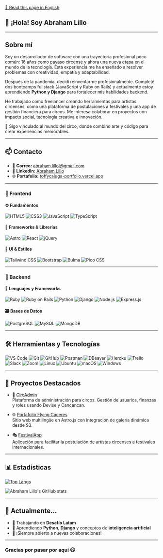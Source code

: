 [📄 Read this page in English](https://github.com/toffycaluga/toffycaluga/blob/main/README-en.md)

## 👋 ¡Hola! Soy Abraham Lillo

<!-- ![Banner](https://github.com/toffycaluga/toffycaluga/blob/main/banner-github.jpg) -->

<hr/>

## Sobre mí

Soy un desarrollador de software con una trayectoria profesional poco común: 16 años como payaso circense y ahora una nueva etapa en el mundo de la tecnología. Esta experiencia me ha enseñado a resolver problemas con creatividad, empatía y adaptabilidad.

Después de la pandemia, decidí reinventarme profesionalmente. Completé dos bootcamps fullstack (JavaScript y Ruby on Rails) y actualmente estoy aprendiendo **Python y Django** para fortalecer mis habilidades backend.

He trabajado como freelancer creando herramientas para artistas circenses, como una plataforma de postulaciones a festivales y una app de gestión financiera para circos. Me interesa colaborar en proyectos con impacto social, tecnología creativa e innovación.

🎪 Sigo vinculado al mundo del circo, donde combino arte y código para crear experiencias memorables.

---

## 📫 Contacto

- 📧 **Correo:** abraham.lillol@gmail.com  
- 💼 **LinkedIn:** [Abraham Lillo](https://www.linkedin.com/in/abraham-lillo-lillo)  
- 🌐 **Portafolio:** [toffycaluga-portfolio.vercel.app](https://toffycaluga-portfolio.cirxoft.app/)

---

### 🎨 Frontend

#### ⚙️ Fundamentos
![HTML5](https://img.shields.io/badge/HTML5-E34F26?style=for-the-badge&logo=html5&logoColor=white)
![CSS3](https://img.shields.io/badge/CSS3-1572B6?style=for-the-badge&logo=css3&logoColor=white)
![JavaScript](https://img.shields.io/badge/JavaScript-F7DF1E?style=for-the-badge&logo=javascript&logoColor=black)
![TypeScript](https://img.shields.io/badge/TypeScript-3178C6?style=for-the-badge&logo=typescript&logoColor=white)

#### 🚀 Frameworks & Librerías
![Astro](https://img.shields.io/badge/Astro-000000?style=for-the-badge&logo=astro&logoColor=white)
![React](https://img.shields.io/badge/React-20232A?style=for-the-badge&logo=react&logoColor=61DAFB)
![jQuery](https://img.shields.io/badge/jQuery-0769AD?style=for-the-badge&logo=jquery&logoColor=white)

#### 🎨 UI & Estilos
![Tailwind CSS](https://img.shields.io/badge/Tailwind_CSS-06B6D4?style=for-the-badge&logo=tailwind-css&logoColor=white)
![Bootstrap](https://img.shields.io/badge/Bootstrap-563D7C?style=for-the-badge&logo=bootstrap&logoColor=white)
![Bulma](https://img.shields.io/badge/Bulma-00D1B2?style=for-the-badge&logo=bulma&logoColor=white)
![Pico CSS](https://img.shields.io/badge/Pico_CSS-7345e6?style=for-the-badge&logo=pico&logoColor=white)

---

### 🔨 Backend

#### 🧠 Lenguajes y Frameworks
![Ruby](https://img.shields.io/badge/Ruby-CC342D?style=for-the-badge&logo=ruby&logoColor=white)
![Ruby on Rails](https://img.shields.io/badge/Ruby_on_Rails-CC0000?style=for-the-badge&logo=ruby-on-rails&logoColor=white)
![Python](https://img.shields.io/badge/Python-3776AB?style=for-the-badge&logo=python&logoColor=white)
![Django](https://img.shields.io/badge/Django-092E20?style=for-the-badge&logo=django&logoColor=white)
![Node.js](https://img.shields.io/badge/Node.js-43853D?style=for-the-badge&logo=node.js&logoColor=white)
![Express.js](https://img.shields.io/badge/Express.js-404D59?style=for-the-badge)

#### 🗃️ Bases de Datos
![PostgreSQL](https://img.shields.io/badge/PostgreSQL-316192?style=for-the-badge&logo=postgresql&logoColor=white)
![MySQL](https://img.shields.io/badge/MySQL-4479A1?style=for-the-badge&logo=mysql&logoColor=white)
![MongoDB](https://img.shields.io/badge/MongoDB-47A248?style=for-the-badge&logo=mongodb&logoColor=white)

---

## 🛠️ Herramientas y Tecnologías

![VS Code](https://img.shields.io/badge/VS_Code-007ACC?style=for-the-badge&logo=visual-studio-code&logoColor=white)
![Git](https://img.shields.io/badge/Git-F05033?style=for-the-badge&logo=git&logoColor=white)
![GitHub](https://img.shields.io/badge/GitHub-121011?style=for-the-badge&logo=github&logoColor=white)
![Postman](https://img.shields.io/badge/Postman-FF6C37?style=for-the-badge&logo=postman&logoColor=white)
![DBeaver](https://img.shields.io/badge/DBeaver-EE0000?style=for-the-badge&logo=dbeaver&logoColor=white)
![Heroku](https://img.shields.io/badge/Heroku-430098?style=for-the-badge&logo=heroku&logoColor=white)
![Trello](https://img.shields.io/badge/Trello-0052CC?style=for-the-badge&logo=trello&logoColor=white)
![Slack](https://img.shields.io/badge/Slack-4A154B?style=for-the-badge&logo=slack&logoColor=white)
![Zoom](https://img.shields.io/badge/Zoom-2D8CFF?style=for-the-badge&logo=zoom&logoColor=white)
![Linux](https://img.shields.io/badge/Linux-FCC624?style=for-the-badge&logo=linux&logoColor=black)
![Ubuntu](https://img.shields.io/badge/Ubuntu-E95420?style=for-the-badge&logo=ubuntu&logoColor=white)
![macOS](https://img.shields.io/badge/macOS-000000?style=for-the-badge&logo=apple&logoColor=white)
![Windows](https://img.shields.io/badge/Windows-0078D6?style=for-the-badge&logo=windows&logoColor=white)

---

## 🚀 Proyectos Destacados

- 🎪 [CircAdmin](https://github.com/toffycaluga/circadmin)  
  Plataforma de administración para circos. Gestión de usuarios, finanzas y roles usando Devise y Cancancan.

- 🌐 [Portafolio Flying Cáceres](https://github.com/toffycaluga/flying_caceres_)  
  Sitio web multilingüe en Astro.js con integración de galería dinámica desde S3.

- 🎭 [FestivalApp](https://github.com/toffycaluga/FestivalApp)  
  Aplicación para facilitar la postulación de artistas circenses a festivales internacionales.

---

## 📊 Estadísticas

[![Top Langs](https://github-readme-stats.vercel.app/api/top-langs/?username=toffycaluga&layout=compact)](https://github.com/anuraghazra/github-readme-stats)

![Abraham Lillo's GitHub stats](https://github-readme-stats.vercel.app/api?username=toffycaluga&show_icons=true&theme=transparent)

---

## 🧠 Actualmente...

- 🔭 Trabajando en **Desafío Latam**
- 🌱 Aprendiendo **Python**, **Django** y conceptos de **inteligencia artificial**
- 🤝 ¡Siempre abierto a nuevas colaboraciones!

---

### Gracias por pasar por aquí 😊
